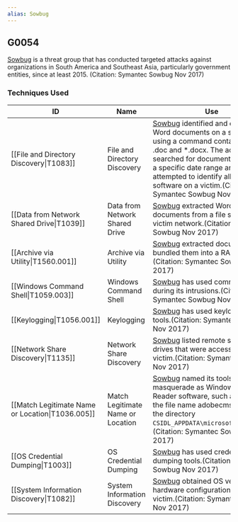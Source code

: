 ```yaml
---
alias: Sowbug
---
```


## G0054

[Sowbug](https://attack.mitre.org/groups/G0054) is a threat group that has conducted targeted attacks against organizations in South America and Southeast Asia, particularly government entities, since at least 2015. (Citation: Symantec Sowbug Nov 2017)


### Techniques Used

| ID | Name | Use |
| --- | --- | --- |
| [[File and Directory Discovery\|T1083]] | File and Directory Discovery | [Sowbug](https://attack.mitre.org/groups/G0054) identified and extracted all Word documents on a server by using a command containing * .doc and *.docx. The actors also searched for documents based on a specific date range and attempted to identify all installed software on a victim.(Citation: Symantec Sowbug Nov 2017) |
| [[Data from Network Shared Drive\|T1039]] | Data from Network Shared Drive | [Sowbug](https://attack.mitre.org/groups/G0054) extracted Word documents from a file server on a victim network.(Citation: Symantec Sowbug Nov 2017) |
| [[Archive via Utility\|T1560.001]] | Archive via Utility | [Sowbug](https://attack.mitre.org/groups/G0054) extracted documents and bundled them into a RAR archive.(Citation: Symantec Sowbug Nov 2017) |
| [[Windows Command Shell\|T1059.003]] | Windows Command Shell | [Sowbug](https://attack.mitre.org/groups/G0054) has used command line during its intrusions.(Citation: Symantec Sowbug Nov 2017) |
| [[Keylogging\|T1056.001]] | Keylogging | [Sowbug](https://attack.mitre.org/groups/G0054) has used keylogging tools.(Citation: Symantec Sowbug Nov 2017) |
| [[Network Share Discovery\|T1135]] | Network Share Discovery | [Sowbug](https://attack.mitre.org/groups/G0054) listed remote shared drives that were accessible from a victim.(Citation: Symantec Sowbug Nov 2017) |
| [[Match Legitimate Name or Location\|T1036.005]] | Match Legitimate Name or Location | [Sowbug](https://attack.mitre.org/groups/G0054) named its tools to masquerade as Windows or Adobe Reader software, such as by using the file name adobecms.exe and the directory <code>CSIDL_APPDATA\microsoft\security</code>.(Citation: Symantec Sowbug Nov 2017) |
| [[OS Credential Dumping\|T1003]] | OS Credential Dumping | [Sowbug](https://attack.mitre.org/groups/G0054) has used credential dumping tools.(Citation: Symantec Sowbug Nov 2017) |
| [[System Information Discovery\|T1082]] | System Information Discovery | [Sowbug](https://attack.mitre.org/groups/G0054) obtained OS version and hardware configuration from a victim.(Citation: Symantec Sowbug Nov 2017) |

